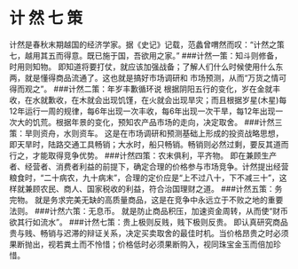 计    然   七   策
===

计然是春秋末期越国的经济学家。据《史记》记载，范蠡曾喟然而叹：“计然之策七，越用其五而得意。既已施于国，吾欲用之家。”
###计然一策：知斗则修备，时用则知物。
即知道将要打仗，就应该加强战备；了解人们什么时候使用什么东两，就是懂得商品流通了。这也就是搞好市场调研和 市场预测，从而“万货之情可得而观之”。
###计然二策：年岁丰歉循环说
根据阴阳五行的变化，岁在金就丰收，在水就歉收，在木就会出现饥馑，在火就会出现旱灾；而且根据岁星(木星)每12年运行一周的规律，每6年出现一次丰收，每6年出现一次干旱，每12年出现一次大的饥荒。根据年景的变化，预知农产品市场的走向，决定取舍。
###计然三策：旱则资舟，水则资车。
这是在市场调研和预测基础上形成的投资战略思想，即天旱时，陆路交通工具畅销；大水时，船只畅销。畅销则必然过剩，要反其道而行之，才能取得竞争优势。
###计然四策：农末俱利，平齐物。
即在兼顾生产者、经营者、消费者利益的前提下，确定合理的价格参与市场竞争。计然提出经营粮食时，“二十病农，九十病末”，合理的定价应是“上不过八十，下不减三十”，这样就兼顾农民、商人、国家税收的利益，符合治国理财之道。
###计然五策：务完物。
就是务求完美无缺的高质量商品，这是在竞争中永远立于不败之地的重要法则。
###计然六策：无息币。
就是防止商品积压，加速资金周转，从而使“财币欲其行如流水”。
###计然七策：贵上极则反贱，贱下极则反贵。
即认真研究商品贵与贱、畅销与迟滞的辩证关系，决定买卖取舍的最佳时机。当价格昂贵之时必须果断抛出，视若粪土而不怜惜；价格低时必须果断购入，视同珠宝金玉而倍加珍惜。



